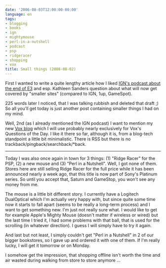 ```yaml
---
date: '2006-08-03T12:00:00-00:00'
language: en
tags:
- blogging
- books
- ign
- mightymouse
- perl-in-a-nutshell
- podcast
- psp
- ridgeracer
- shopping
- vox
title: Small things (2008-08-02)
---
```



First I wanted to write a quite lengthy article how I liked [IGN's podcast about the end of E3](http://games.ign.com/articles/722/722075p1.html) and esp. Kathleen Sanders question about what will now get covered by "smaller sites" (compared to IGN, 1up, GameSpot).

225 words later I noticed, that I was talking rubbish and deleted that draft ;) So all you'll get today is just another post containing smaller things I had on my mind. 

Well, 2nd (as I already mentioned the IGN podcast) I want to mention my new [Vox blog](http://zerok.vox.com) which I will use probably nearly exclusively for Vox's Questions of the Day. I like it there so far, although it is, from a blog-tech standpoint a little bit minimalistic. There is RSS but there is no trackback/pingback/searchback/\*back.

-------------------------------



Today I was also once again in town for 3 things: (1) "Ridge Racer" for the PSP, (2) a new mouse and (3) "Perl in a Nutshell". Well, I got none of them. Stores here are still selling Ridge Racer for the full price while it has been announced nearly a week ago, that this title is now part of Sony's Platinum series. So until you accept that, Saturn and GameStop, you won't see any money from me.

The mouse is a little bit different story. I currently have a Logitech DualOptical which I'm actually very happy with, but since quite some time now it starts to fall apart (seems to be really a long-term process) and I want to get something new. I'm just not really sure what. I would like to get for example Apple's Mighty Mouse (doesn't matter if wireless or wired) but the last time I tried it, I had some problems with that ball, that is used for the scrolling (in whatever direction). I guess I will simply have to try it again.

And last but not least, I simply couldn't get "Perl in a Nutshell" in 2 of our bigger bookstores, so I gave up and ordered it with one of them. If I'm really lucky, I will get it tomorrow or on Monday.

I somehow get the impression, that shopping offline isn't worth the time and air wasted during walking from store to store anymore ...